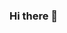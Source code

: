 ### Hi there 👋

<!--
**faezehnm/faezehnm** is a ✨ _special_ ✨ repository because its `README.md` (this file) appears on your GitHub profile.

Here are some ideas to get you started:
✔ I’m currently studying computer engineering at AUT
📫 How to reach me: fff.naeimi@gmail.com.
